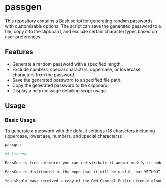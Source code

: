 # passgen

This repository contains a Bash script for generating random passwords with customizable options. The script can save the generated password to a file, copy it to the clipboard, and exclude certain character types based on user preferences.

## Features

- Generate a random password with a specified length.
- Exclude numbers, special characters, uppercase, or lowercase characters from the password.
- Save the generated password to a specified file path.
- Copy the generated password to the clipboard.
- Display a help message detailing script usage.

## Usage

### Basic Usage

To generate a password with the default settings (16 characters including uppercase, lowercase, numbers, and special characters):

```bash
passgen

## License

PassGen is free software: you can redistribute it and/or modify it under the terms of the GNU General Public License as published by the Free Software Foundation, either version 3 of the License, or (at your option) any later version.

PassGen is distributed in the hope that it will be useful, but WITHOUT ANY WARRANTY; without even the implied warranty of MERCHANTABILITY or FITNESS FOR A PARTICULAR PURPOSE. See the GNU General Public License for more details.

You should have received a copy of the GNU General Public License along with PassGen. If not, see <https://www.gnu.org/licenses/>.

